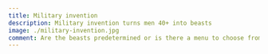 ```yaml
---
title: Military invention
description: Military invention turns men 40+ into beasts
image: ./military-invention.jpg
comment: Are the beasts predetermined or is there a menu to choose from
---
```

